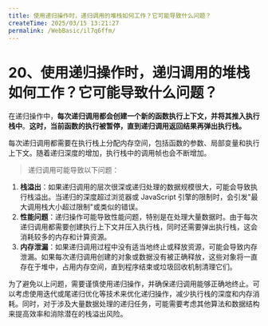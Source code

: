 ```yaml
---
title: 使用递归操作时，递归调用的堆栈如何工作？它可能导致什么问题？
createTime: 2025/03/15 13:21:27
permalink: /WebBasic/il7q6ffm/
---
```

# 20、使用递归操作时，递归调用的堆栈如何工作？它可能导致什么问题？

在递归操作中，**每次递归调用都会创建一个新的函数执行上下文，并将其推入执行栈中**。**这时，当前函数的执行被暂停，直到递归调用返回结果再弹出执行栈。**

每次递归调用都需要在执行栈上分配内存空间，包括函数的参数、局部变量和执行上下文。随着递归深度的增加，执行栈中的调用帧也会不断增加。

> 递归调用可能导致以下问题：

1. **栈溢出**：如果递归调用的层次很深或递归处理的数据规模很大，可能会导致执行栈溢出。当递归的深度超过浏览器或 JavaScript 引擎的限制时，会引发"最大调用栈大小超过限制"或类似的错误。
2. **性能问题**：递归操作可能导致性能问题，特别是在处理大量数据时。由于每次递归调用都需要创建执行上下文并压入执行栈，同时还需要弹出执行栈，这会消耗较多的内存和计算资源。
3. **内存泄漏**：如果递归调用过程中没有适当地终止或释放资源，可能会导致内存泄漏。如果每次递归调用创建的对象或数据没有被正确释放，这些对象将一直存在于堆中，占用内存空间，直到程序结束或垃圾回收机制清理它们。

为了避免以上问题，需要谨慎使用递归操作，并确保递归调用能够正确地终止。可以考虑使用迭代或尾递归优化等技术来优化递归操作，减少执行栈的深度和内存消耗。同时，对于涉及大量数据处理的递归任务，可能需要考虑其他算法和数据结构来提高效率和消除潜在的栈溢出风险。
